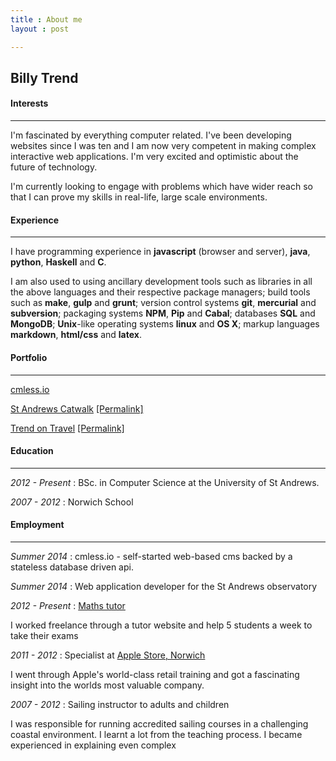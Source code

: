 ```yaml
---
title : About me
layout : post

---
```


## Billy Trend  

#### Interests

---

I'm fascinated by everything computer related. I've been developing websites since I was ten and I am now very competent in making complex interactive web applications. I'm very excited and optimistic about the future of technology.

I'm currently looking to engage with problems which have wider reach so that I can prove my skills in real-life, large scale environments.

#### Experience

---

I have programming experience in **javascript** (browser and server), **java**, **python**, **Haskell** and **C**.

I am also used to using ancillary development tools such as libraries in all the above languages and their respective package managers; build tools such as **make**, **gulp** and **grunt**; version control systems **git**, **mercurial** and **subversion**; packaging systems **NPM**, **Pip** and **Cabal**; databases **SQL** and **MongoDB**; **Unix**-like operating systems **linux** and **OS X**; markup languages **markdown**, **html/css** and **latex**.

#### Portfolio

---

[cmless.io](https://cmless.io)

[St Andrews Catwalk](http://www.catwalkstandrews.co.uk) [[Permalink]](http://www.catwalkstandrews.co.uk.s3-website-eu-west-1.amazonaws.com)

[Trend on Travel](http://www.trendontravel.com) [[Permalink]](http://www.trendontravel.com.s3-website-us-east-1.amazonaws.com)

#### Education

---

*2012 - Present* : BSc. in Computer Science at the University of St Andrews.

*2007 - 2012* : Norwich School

#### Employment

---

*Summer 2014* : cmless.io - self-started web-based cms backed by a stateless database driven api.

*Summer 2014* : Web application developer for the St Andrews observatory

*2012 - Present* : [Maths tutor](https://www.firsttutors.com/uk/tutor/billy.maths)

I worked freelance through a tutor website and help 5 students a week to take their exams

*2011 - 2012* : Specialist at [Apple Store, Norwich](http://www.apple.com/uk/retail/chapelfield/)

I went through Apple's world-class retail training and got a fascinating insight into the worlds most valuable company.

*2007 - 2012* : Sailing instructor to adults and children

I was responsible for running accredited sailing courses in a challenging coastal environment. I learnt a lot from the teaching process. I became experienced in explaining even complex